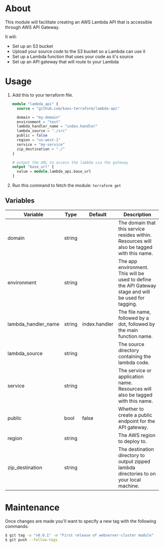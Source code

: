 # About

This module will facilitate creating an AWS Lambda API that is accessible through AWS API Gateway.

It will:

- Set up an S3 bucket
- Upload your source code to the S3 bucket so a Lambda can use it
- Set up a Lambda function that uses your code as it's source
- Set up an API gateway that will route to your Lambda

# Usage

1. Add this to your terraform file.

    ```tf
    module "lambda_api" {
      source = "github.com/kaos-terraform/lambda-api"

      domain = "my-domain"
      environment = "test"
      lambda_handler_name = "index.handler"
      lambda_source = "./src"
      public = false
      region = "us-west-1"
      service = "my-service"
      zip_destination = "./"
    }

    # output the URL to access the lambda via the gateway
    output "base_url" {
      value = module.lambda_api.base_url
    }
    ```

2. Run this command to fetch the module: `terraform get`

## Variables

| Variable | Type | Default | Description | 
| -------- | ---- | ------- | ----------- |
| domain | string | | The domain that this service resides within. Resources will also be tagged with this name. |
| environment | string | | The app environment. This will be used to define the API Gateway stage and will be used for tagging. |
| lambda_handler_name | string | index.handler | The file name, followed by a dot, followed by the main function name. |
| lambda_source | string | | The source directory containing the lambda code. |
| service | string | | The service or application name. Resources will also be tagged with this name. |
| public | bool | false | Whether to create a public endpoint for the API gateway. |
| region | string | | The AWS region to deploy to. |
| zip_destination | string | | The destination directory to output zipped lambda directories to on your local machine. |

# Maintenance

Once changes are made you'll want to specify a new tag with the following commands:

```bash
$ git tag -a "v0.0.1" -m "First release of webserver-cluster module"
$ git push --follow-tags
```